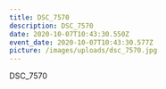 ```yaml
---
title: DSC_7570
description: DSC_7570
date: 2020-10-07T10:43:30.550Z
event_date: 2020-10-07T10:43:30.577Z
picture: /images/uploads/dsc_7570.jpg
---
```

DSC_7570
